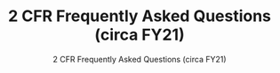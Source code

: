 ---
layout: resources-landing
title: "2 CFR Frequently Asked Questions (circa FY21)"
subtitle: "2 CFR Frequently Asked Questions (circa FY21)"
filters: federal-financial-assistance uniform-guidance:-2-cfr-200 guidance 2021
doc-link: ../assets/files/2CFR-FrequentlyAskedQuestions_2021050321.pdf
---